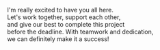 I'm really excited to have you all here. 
<br>Let's work together, support each other,
<br>and give our best to complete this project<br>
before the deadline. With teamwork and dedication,<br>
we can definitely make it a success!
